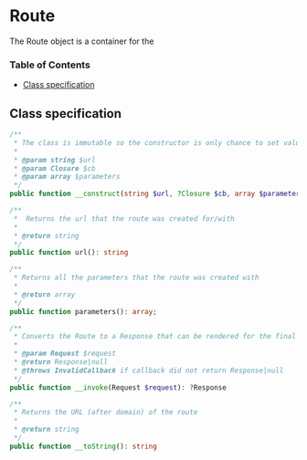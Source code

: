 # Route

The Route object is a container for the

### Table of Contents

 - [Class specification](#class-specification)


## Class specification
```php
/**
 * The class is immutable so the constructor is only chance to set values
 *
 * @param string $url
 * @param Closure $cb
 * @param array $parameters
 */
public function __construct(string $url, ?Closure $cb, array $parameters = [])

/**
 *  Returns the url that the route was created for/with
 *
 * @return string
 */
public function url(): string

/**
 * Returns all the parameters that the route was created with
 *
 * @return array
 */
public function parameters(): array;

/**
 * Converts the Route to a Response that can be rendered for the final output
 *
 * @param Request $request
 * @return Response|null
 * @throws InvalidCallback if callback did not return Response|null
 */
public function __invoke(Request $request): ?Response

/**
 * Returns the URL (after domain) of the route
 *
 * @return string
 */
public function __toString(): string
```